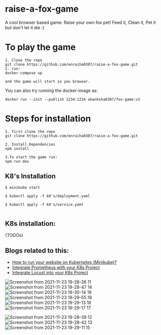 # raise-a-fox-game
A cool browser based game. Raise your own fox pet! Feed it, Clean it, Pet it but don't let it die :(

# To play the game
```
1. Clone the repo
git clone https://github.com/enraiha0307/raise-a-fox-game.git
2. run:
docker-compose up

and the game will start in you browser.
```
You can also try running the docker-image as:
```
docker run --init --publish 1234:1234 akanksha0307/fox-game:v1
```

# Steps for installation
```
1. first clone the repo
git clone https://github.com/enraiha0307/raise-a-fox-game.git

2. Install Dependencies
npm install

3.To start the game run:
npm run dev
```

## K8's Installation
```
$ minikube start

$ kubectl apply -f k8's/deployment.yaml

$ kubectl apply -f k8's/service.yaml


```

## K8s installation:

{TODOs}

## Blogs related to this:
- [How to run your website on Kubernetes (Minikube)?](https://akku.hashnode.dev/how-to-run-your-website-on-kubernetes-minikube)
- [Integrate Prometheus with your K8s Project](https://akku.hashnode.dev/integrate-prometheus-with-your-k8s-project)
- [Integrate Locust into your K8s Project](https://akku.hashnode.dev/integrate-locust-into-your-k8s-project)


![Screenshot from 2021-11-23 19-28-36 11](https://user-images.githubusercontent.com/26249973/143039150-17e33285-ddfd-4a38-9399-7c8374ec21b5.png)
![Screenshot from 2021-11-23 19-28-47 14](https://user-images.githubusercontent.com/26249973/143039228-312f2e21-3398-44da-b86a-0f397e4ee500.png)
![Screenshot from 2021-11-23 19-30-14 19](https://user-images.githubusercontent.com/26249973/143039343-44554c81-29d1-4e26-b7d0-89fcc9e61a81.png)
![Screenshot from 2021-11-23 19-29-55 18](https://user-images.githubusercontent.com/26249973/143039332-a104789a-6b43-4f4f-a025-adcdb76af6d8.png)
![Screenshot from 2021-11-23 19-29-13 16](https://user-images.githubusercontent.com/26249973/143039313-a047b15a-5d64-4995-98be-bf2bfa4fa0d8.png)
![Screenshot from 2021-11-23 19-29-17 17](https://user-images.githubusercontent.com/26249973/143039323-4d25de19-4d0c-46c5-8064-26b93b316127.png)

![Screenshot from 2021-11-23 19-28-39 12](https://user-images.githubusercontent.com/26249973/143039159-45a9eedf-2086-4e30-8b1e-e661530e596f.png)
![Screenshot from 2021-11-23 19-28-42 13](https://user-images.githubusercontent.com/26249973/143039165-746ec426-7c0a-4881-9502-e067f7a9eafd.png)
![Screenshot from 2021-11-23 19-29-11 15](https://user-images.githubusercontent.com/26249973/143039304-e391d3cc-71e4-401d-a3b4-257d237cd8ba.png)
